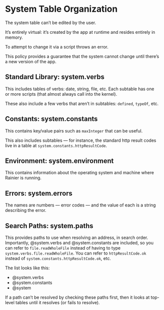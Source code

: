 # System Table Organization

The system table can’t be edited by the user.

It’s entirely virtual: it’s created by the app at runtime and resides entirely in memory.

To attempt to change it via a script throws an error.

This policy provides a guarantee that the system cannot change until there’s a new version of the app.

## Standard Library: system.verbs

This includes tables of verbs: date, string, file, etc. Each subtable has one or more scripts (that almost always call into the kernel).

These also include a few verbs that aren’t in subtables: `defined`, `typeOf`, etc.

## Constants: system.constants

This contains key/value pairs such as `maxInteger` that can be useful.

This also includes subtables — for instance, the standard http result codes live in a table at `system.constants.httpResultCode`.

## Environment: system.environment

This contains information about the operating system and machine where Rainier is running.

## Errors: system.errors

The names are numbers — error codes — and the value of each is a string describing the error.

## Search Paths: system.paths

This provides paths to use when resolving an address, in search order. Importantly, @system.verbs and @system.constants are included, so you can refer to `file.readWholeFile` instead of having to type `system.verbs.file.readWholeFile`. You can refer to `httpResultCode.ok` instead of `system.constants.httpResultCode.ok`, etc.

The list looks like this:

* @system.verbs
* @system.constants
* @system

If a path can’t be resolved by checking these paths first, then it looks at top-level tables until it resolves (or fails to resolve).

